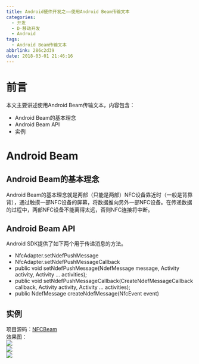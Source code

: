 ```yaml
---
title: Android硬件开发之——使用Android Beam传输文本
categories:
  - 开发
  - D-移动开发
  - Android
tags:
  - Android Beam传输文本
abbrlink: 286c2d39
date: 2018-03-01 21:46:16
---
```

# 前言 
本文主要讲述使用Android Beam传输文本，内容包含： 

- Android Beam的基本理念
- Android Beam API
- 实例

<!--more-->

# Android Beam 
## Android Beam的基本理念
Android Beam的基本理念就是两部（只能是两部）NFC设备靠近时（一般是背靠背），通过触摸一部NFC设备的屏幕，将数据推向另外一部NFC设备。在传递数据的过程中，两部NFC设备不能离得太远，否则NFC连接将中断。
  
## Android Beam API
Android SDK提供了如下两个用于传递消息的方法。

- NfcAdapter.setNdefPushMessage
- NfcAdapter.setNdefPushMessageCallback
- public void setNdefPushMessage(NdefMessage message, Activity activity, Activity ... activities);
- public void setNdefPushMessageCallback(CreateNdefMessageCallback callback, Activity activity, Activity ... activities);
- public NdefMessage createNdefMessage(NfcEvent event)


##  实例  
项目源码：[NFCBeam][1]   
效果图：   
![][2]  
![][3]  
![][4]  



[1]: https://github.com/PGzxc/NFCBeam
[2]: https://jsd.onmicrosoft.cn/gh/PGzxc/CDN/blog-image/nfc-beam.png
[3]: https://jsd.onmicrosoft.cn/gh/PGzxc/CDN/blog-image/nfc-beam-words.png
[4]: https://jsd.onmicrosoft.cn/gh/PGzxc/CDN/blog-image/nfc-beam-calc.png



 

